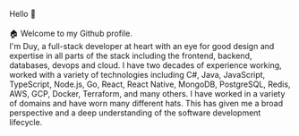 Hello 👋 <br /><br />
🏠 Welcome to my Github profile. <br />
I'm Duy, a full-stack developer at heart with an eye for good design and expertise in all parts of the stack including the frontend, backend, databases, devops and cloud.
I have two decades of experience working, worked with a variety of technologies including C#, Java, JavaScript, TypeScript, Node.js, Go, React, React Native, 
MongoDB, PostgreSQL, Redis, AWS, GCP, Docker, Terraform, and many others. 
I have worked in a variety of domains and have worn many different hats. 
This has given me a broad perspective and a deep understanding of the software development lifecycle.

